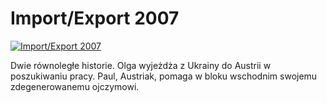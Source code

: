 Import/Export 2007 
=============
[![Import/Export 2007 ](http://vidos.pl/images/player.gif)](http://vidos.pl/import-export-2007)

 Dwie równoległe historie. Olga wyjeżdża z Ukrainy do Austrii w poszukiwaniu pracy. Paul, Austriak, pomaga w bloku wschodnim swojemu zdegenerowanemu ojczymowi.
